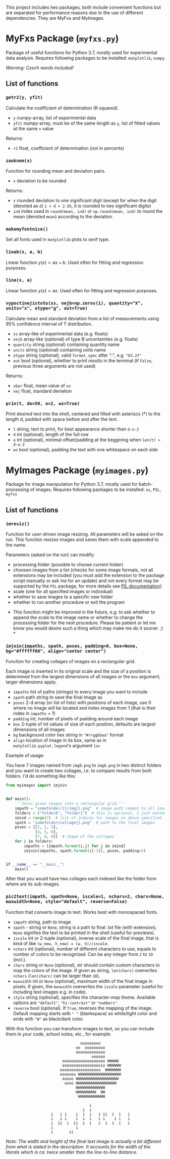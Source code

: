This project includes two packages, both include convenient functions but are separated for performance reasons due to the use of different dependencies. They are MyFxs and MyImages.

# MyFxs Package (`myfxs.py`)
Package of useful functions for Python 3.7, mostly used for experimental data analysis.
Requires following packages to be installed: `matplotlib`, `numpy`

*Warning: Czech words included!*

## List of functions
### `getr2(y, yfit)`
Calculate the coefficient of determination (R squared).

- `y`    numpy-array, list of experimental data
- `yfit` numpy-array, must be of the same length as `y`, list of fitted values at the same `x` value

Returns:
- `r2`   float, coefficient of determination (not in percents)

### `zaoknem(x)`
Function for rounding mean and deviation pairs.

- `x` deviation to be rounded

Returns:
- `x` rounded deviation to one significant digit (except for when the digit (denoted as `d`)  `1 < d < 2.95`, it is rounded to two significant digits)
- `ind` index used in `round(mean, ind)` or `np.round(mean, ind)` to round the mean (denoted `mean`) according to the deviation

### `makemyfontnice()`
Set all fonts used in `matplotlib` plots to serif type.

### `linab(x, a, b)`
Linear function $y(x) = ax + b$. Used often for fitting and regression purposes.

### `lina(x, a)`
Linear function $y(x) = ax$. Used often for fitting and regression purposes.

### `vypoctinejistotu(xs, nejb=np.zeros(1), quantity="X", units="x", otype="g", out=True)`
Calculate mean and standard deviation from a list of measurements using 95% confidence interval of T distribution.
- `xs` array-like of experimental data (e.g. floats)
- `nejb` array-like (optional) of type B uncertainties (e.g. floats)
- `quantity` string (optional) containing quantity name
- `units` string (optional) containing units name
- `otype` string (optional), valid `format_spec` after ":", e.g. `"03.2f"`
- `out` bool (optional), whether to print results in the terminal (if `False`, previous three arguments are not used)

Returns: 
- `xbar` float, mean value of `xs`
- `nej` float, standard deviation

### `prin(t, do=50, o=2, ws=True)`
Print desired text into the shell, centered and filled with asteriscs (*) to the length d, padded with space before and after the text.
-  `t` string, text to print, for best appearance shorter than `d-o-2`
- `d` int (optional), length of the full row
- `o` int (optional), minimal offset/padding at the beggining when `len(t) > d-o-2`
- `ws` bool (optional), padding the text with one whitespace on each side


# MyImages Package (`myimages.py`)
Package for image manipulation for Python 3.7, mostly used for batch-processing of images.
Requires following packages to be installed: `os`, `PIL`, `myfxs`

## List of functions
### `imresiz()`
Function for user-driven image resizing. All parameters will be asked on the run. This function resizes images and saves them with scale appended to the name.

Parameters (asked on the run) can modify:
- processing folder (possible to choose current folder)
- choosen images from a list (checks for some image formats, not all extensions may be included (you must add the extension to the package script manually or ask me for an update) and not every format may be supported by the `PIL` package, for more details see [PIL documentation](https://pillow.readthedocs.io/en/stable/handbook/image-file-formats.html))
- scale (one for all specified images or individual)
- whether to save images to a specific new folder
- whether to run another procedure or exit the program

* This function might be improved in the future, e.g. to ask whether to append the scale to the image name or whether to change the processing folder for the next procedure. Please be patient or let me know you would desire such a thing which may make me do it sooner. ;) *

### `imjoin(impaths, spath, poses, padding=0, box=None, bg="#ffffff00", align="center center")`
Function for creating collages of images on a rectangular grid. 

Each image is inserted in its original scale and the size of a position is determined from the largest dimensions of all images or the `box` argument, larger dimensions apply.

- `impaths` list of paths (strings) to every image you want to include
- `spath` path string to save the final image as
- `poses` 2-d array (or list of lists) with positions of each image, use 0 where
no image will be located and index images from 1 (that is their index in `impaths` + 1)
- `padding` int, number of pixels of padding around each image
- `box` 2-tuple of int values of size of each position, defaults are largest dimensions of all images
- `bg` background color hex string in `"#rrggbbaa"` format
- `align` location of image in its box, same as in `matplotlib.pyplot.legend`'s argument `loc`

Example of usage:

You have 7 images named from `img0.png` to `img6.png` in two distinct folders and you want to create two collages, i.e. to compare results from both folders. I'd do something like this:
```Python
from myimages import imjoin


def main():
    '''Joins given images into a rectangular grid.'''
    impath = "somefolder/{}/img{}.png"  # image path common to all images
    folders = ("folder0", "folder1")  # this is optional, I just wanted to do all at once
    imind = range(7)  # list of indices for images in above specified folders
    spath = "somefolder/collage{}.png"  # path to the final images
    poses = [[1, 2, 3], 
             [4, 5, 6], 
             [7, 0, 0]]  # shape of the collages
    for i in folders:
        impaths = [impath.format(i,j) for j in imind]
        imjoin(impaths, spath.format(i[-1]), poses, padding=5)


if __name__ == "__main__":
    main()

```
After that you would have two collages each indexed like the folder from where are its sub-images.

### `pic2text(impath, spath=None, iscale=1, nchars=2, chars=None, maxwidth=None, style="default", reverse=False)`
Function that converts image to text. Works best with monospaced fonts.

- `impath` string, path to image
- `spath` - string or `None`, string is a path to final .txt file (with extension), `None` signifies the text to be printed in the shell (useful for previews).
- `iscale` int or 2-tuple (optional), inverse scale of the final image, that is kind of like `(w_new, h_new) = (w, h)//iscale`.
- `nchars` int (optional), number of different characters to use, equals to number of colors to be recognized. Can be any integer from `2` to `10` (incl.).
- `chars` string or `None` (optional), str should contain custom characters to map the colors of the image. If given as string, `len(chars)` overwrites `nchars` (`len(chars)` can be larger than `10`).
- `maxwidth` int or `None` (optional), maximum width of the final image in pixels. If given, the `maxwidth` overwrites the `iscale` parameter (useful for including text-images e.g. in code).
- `style` string (optional), specifies the character-map theme. Available options are `"default"`, `"hi-contrast"` or `"numbers"`.
- `reverse` bool (optional). If `True`, reverses the mapping of the image. Default mapping starts with `" "` (blankspace) as white/light color and ends with `"W"` as black/dark color.

With this function you can transform images to text, so you can include them in your code, school notes, etc., for example:

```
                                 ooooooooo                                 
                               oo  ooooooooo                               
                               ooooooooooooo                               
                                      oooooo                               
                         ooooooooooooooooooo WWWWW                         
                         oooooooooooooooooio WWWWWW                        
                        oooooooooooooooooo  WWWWWWW                        
                        ooooooo WWWWWWWWWWWWWWWWWWW                        
                         ooooo WWWWWWWWWWWWWWWWWWW                         
                          oooo WWWWWWWWWWWWWWWWWW                          
                               WWWWWWWWWWWWW                               
                               WWWWWWWWW  WW                               
                                WWWWWWWWWWWW                               
                                                                           
                                     i                                     
                                  i  i                                     
                    i   i i    i  i  i   i ii  i  i   i                    
                    i   i i    i  i  i   i i    i i   i                    
                    i  ii  i  ii  i  i   i  i  i  i   i                    
                    i          i                                           
                    i       ii               
```
*Note: The width and height of the final text image is actually a bit different from what is stated in the description. It accounts for the width of the literals which is ca. twice smaller than the line-to-line distance.*



